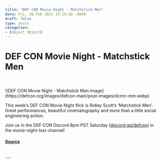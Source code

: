 ```yaml
---
title: "DEF CON Movie Night - Matchstick Men"
date: Fri, 26 Feb 2021 19:19:26 -0800
draft: false
type: posts
categories: 
- [object Object]
---
```

# DEF CON Movie Night - Matchstick Men

<br/>

<br/>
![DEF CON Movie Night -  Matchstick Men image](https://defcon.org/images/defcon-main/post-images/dcmn-mm.webp)  

This week’s DEF CON Movie Night flick is Ridley Scott’s ‘Matchstick Men’. Great performances, beautiful cinematography and more than a little social engineering action.  
  
Join us in the DEF CON Discord 8pm PST Saturday ([discord.gg/defcon](https://discord.gg/defcon)) in the movie-night-text channel!

#### [Source](https://forum.defcon.org/node/236228)

<br/>
---

